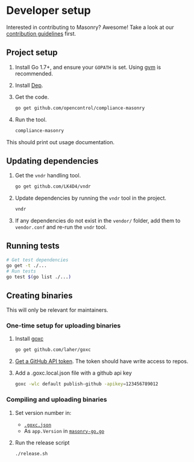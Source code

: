 # Developer setup

Interested in contributing to Masonry? Awesome! Take a look at our [contribution guidelines](../CONTRIBUTING.md) first.

## Project setup

1. Install Go 1.7+, and ensure your `GOPATH` is set. Using [gvm](https://github.com/moovweb/gvm) is recommended.
1. Install [Dep](https://github.com/golang/dep).
1. Get the code.

    ```sh
    go get github.com/opencontrol/compliance-masonry
    ```

1. Run the tool.

    ```sh
    compliance-masonry
    ```

This should print out usage documentation.

## Updating dependencies

1. Get the `vndr` handling tool.

    ```sh
    go get github.com/LK4D4/vndr
    ```

1. Update dependencies by running the `vndr` tool in the project.

   ```sh
   vndr
   ```

1. If any dependencies do not exist in the `vendor/` folder, add them to `vendor.conf` and re-run the `vndr` tool.

## Running tests

```sh
# Get test dependencies
go get -t ./...
# Run tests
go test $(go list ./...)
```

## Creating binaries

This will only be relevant for maintainers.

### One-time setup for uploading binaries

1. Install [goxc](https://github.com/laher/goxc)

    ```sh
    go get github.com/laher/goxc
    ```

1. [Get a GitHub API token](https://github.com/settings/tokens/new). The token should have write access to repos.
1. Add a .goxc.local.json file with a github api key

    ```sh
    goxc -wlc default publish-github -apikey=123456789012
    ```

### Compiling and uploading binaries

1. Set version number in:
    * [`.goxc.json`](.goxc.json)
    * As `app.Version` in [`masonry-go.go`](masonry-go.go)
1. Run the release script

    ```sh
    ./release.sh
    ```
